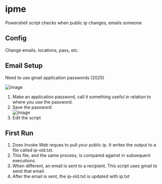 # ipme
Powershell script checks when public ip changes, emails someone

## Config

Change emails, locations, pass, etc.

## Email Setup

Need to use gmail application passwords (2025)

![image](https://github.com/user-attachments/assets/fb5130b5-e915-487c-9309-a90963aa38ae)

1. Make an application password, call it something useful in relation to where you use the password.  
2. Save the password  
   ![image](https://github.com/user-attachments/assets/a378879a-db4a-4375-9730-62bb8f87940a)
3. Edit the script  



## First Run

1. Does Invoke Web reques to pull your public ip. It writes the output to a file called ip-old.txt.
2. This file, and the same process, is compared against in subsequent executions.
3. When different, an email is sent to a recipient. This script uses gmail to send that email.
4. After the email is sent, the ip-old.txt is updated with ip.txt

